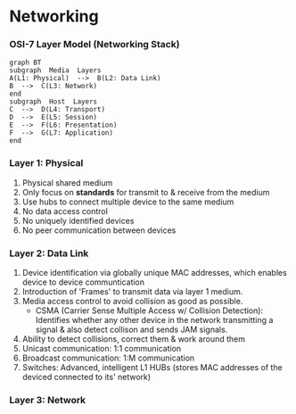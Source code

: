 
# Networking

### OSI-7 Layer Model (Networking Stack)

```mermaid
graph BT
subgraph  Media  Layers
A(L1: Physical)  -->  B(L2: Data Link)
B  -->  C(L3: Network)
end
subgraph  Host  Layers
C  -->  D(L4: Transport)
D  -->  E(L5: Session)
E  -->  F(L6: Presentation)
F  -->  G(L7: Application)
end
```

### Layer 1: Physical
1. Physical shared medium
2. Only focus on **standards** for transmit to & receive from the medium
3. Use hubs to connect multiple device to the same medium
4. No data access control
5. No uniquely identified devices
6. No peer communication between devices

### Layer 2: Data Link

1. Device identification via globally unique MAC addresses, which enables device to device communtication
2. Introduction of 'Frames' to transmit data via layer 1 medium.
3. Media access control to avoid collision as good as possible.
	- CSMA (Carrier Sense Multiple Access w/ Collision Detection): Identifies whether any other device in the network transmitting a signal & also detect collison and sends JAM signals.
4. Ability to detect collisions, correct them & work around them
5. Unicast communication: 1:1 communication
6. Broadcast communication: 1:M communication
7. Switches: Advanced, intelligent L1 HUBs (stores MAC addresses of the deviced connected to its' network)

### Layer 3: Network

